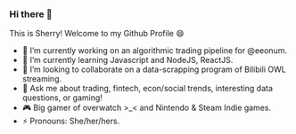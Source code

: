 ### Hi there 👋
This is Sherry! Welcome to my Github Profile 😄
[](https://img.shields.io/badge/Kaggle-110%20Upvotes-blue)

- 🔭 I’m currently working on an algorithmic trading pipeline for @eeonum. 
- 🌱 I’m currently learning Javascript and NodeJS, ReactJS. 
- 👯 I’m looking to collaborate on a data-scrapping program of Bilibili OWL streaming. 
- 💬 Ask me about trading, fintech, econ/social trends, interesting data questions, or gaming! 
- 🎮 Big gamer of overwatch >_< and Nintendo & Steam Indie games. 
- ⚡ Pronouns: She/her/hers. 

<!--
**sherrytp/sherrytp** is a ✨ _special_ ✨ repository because its `README.md` (this file) appears on your GitHub profile.
Here are some ideas to get you started:
- 🤔 I’m looking for help with ...
- 😄 Fun fact: ...
